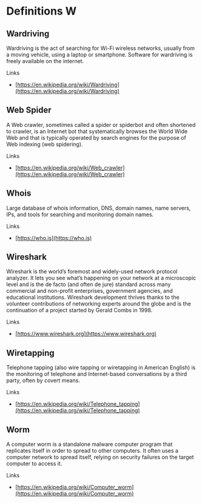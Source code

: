 # Definitions W

## Wardriving
Wardriving is the act of searching for Wi-Fi wireless networks, usually from a moving vehicle, using a laptop or smartphone.
Software for wardriving is freely available on the internet.

Links
- [https://en.wikipedia.org/wiki/Wardriving](https://en.wikipedia.org/wiki/Wardriving)

## Web Spider
A Web crawler, sometimes called a spider or spiderbot and often shortened to crawler, is an Internet bot that systematically browses the World Wide Web and that is typically operated by search engines for the purpose of Web indexing (web spidering).

Links
- [https://en.wikipedia.org/wiki/Web_crawler](https://en.wikipedia.org/wiki/Web_crawler)

## Whois
Large database of whois information, DNS, domain names, name servers, IPs, and tools for searching and monitoring domain names.

Links
- [https://who.is](https://who.is)

## Wireshark
Wireshark is the world’s foremost and widely-used network protocol analyzer.
It lets you see what’s happening on your network at a microscopic level and is the de facto (and often de jure) standard across many commercial and non-profit enterprises, government agencies, and educational institutions.
Wireshark development thrives thanks to the volunteer contributions of networking experts around the globe and is the continuation of a project started by Gerald Combs in 1998.

Links
- [https://www.wireshark.org](https://www.wireshark.org)

## Wiretapping
Telephone tapping (also wire tapping or wiretapping in American English) is the monitoring of telephone and Internet-based conversations by a third party, often by covert means.

Links
- [https://en.wikipedia.org/wiki/Telephone_tapping](https://en.wikipedia.org/wiki/Telephone_tapping)

## Worm
A computer worm is a standalone malware computer program that replicates itself in order to spread to other computers.
It often uses a computer network to spread itself, relying on security failures on the target computer to access it.

Links
- [https://en.wikipedia.org/wiki/Computer_worm](https://en.wikipedia.org/wiki/Computer_worm)
